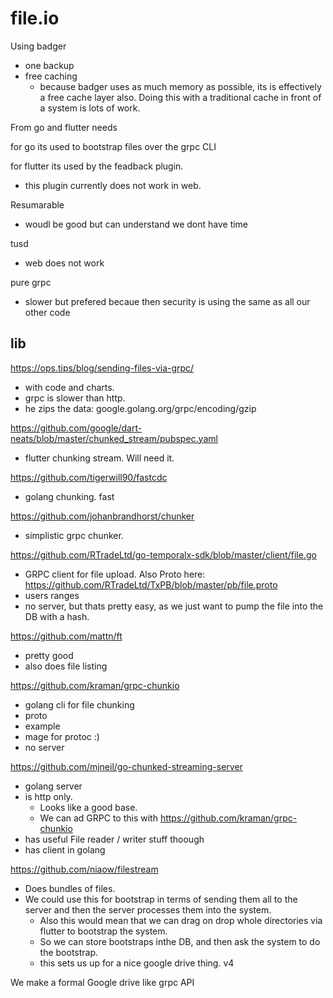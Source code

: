 # file.io


Using badger
- one backup
- free caching
	- because badger uses as much memory as possible, its is effectively a free cache layer also. Doing this with a traditional cache in front of a system is lots of work.

From go and flutter needs

for go its used to bootstrap files over the grpc CLI

for flutter its used by the feadback plugin.
- this plugin currently does not work in web.

Resumarable
- woudl be good but can understand we dont have time

tusd
- web does not work

pure grpc
- slower but prefered becaue then security is using the same as all our other code


## lib
https://ops.tips/blog/sending-files-via-grpc/
- with code and charts.
- grpc is slower than http.
- he zips the data: google.golang.org/grpc/encoding/gzip

https://github.com/google/dart-neats/blob/master/chunked_stream/pubspec.yaml
- flutter chunking stream. Will need it.

https://github.com/tigerwill90/fastcdc
- golang  chunking. fast

https://github.com/johanbrandhorst/chunker
- simplistic grpc chunker.

https://github.com/RTradeLtd/go-temporalx-sdk/blob/master/client/file.go
- GRPC client for file upload. Also Proto here: https://github.com/RTradeLtd/TxPB/blob/master/pb/file.proto
- users ranges
- no server, but thats pretty easy, as we just want to pump the file into the DB with a hash.

https://github.com/mattn/ft
- pretty good
- also does file listing

https://github.com/kraman/grpc-chunkio
- golang cli for file chunking
- proto
- example
- mage for protoc :)
- no server

https://github.com/mjneil/go-chunked-streaming-server
- golang server
- is http only. 
	- Looks like a good base.
	- We can ad GRPC to this with https://github.com/kraman/grpc-chunkio
- has useful File reader / writer stuff thoough
- has client in golang

https://github.com/niaow/filestream
- Does bundles of files.
- We could use this for bootstrap in terms of sending them all to the server and then the server processes them into the system.
	- Also this would mean that we can drag on drop whole directories via flutter to bootstrap the system.
	- So we can store bootstraps inthe DB, and then ask the system to do the bootstrap.
	- this sets us up for a nice google drive thing.
v4

We make a formal Google drive like grpc API
